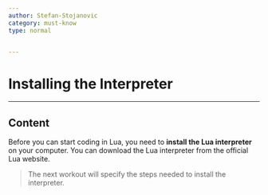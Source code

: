 ```yaml
---
author: Stefan-Stojanovic
category: must-know
type: normal


---
```


# Installing the Interpreter

---
## Content

Before you can start coding in Lua, you need to **install the Lua interpreter** on your computer. You can download the Lua interpreter from the official Lua website.

> The next workout will specify the steps needed to install the interpreter.

